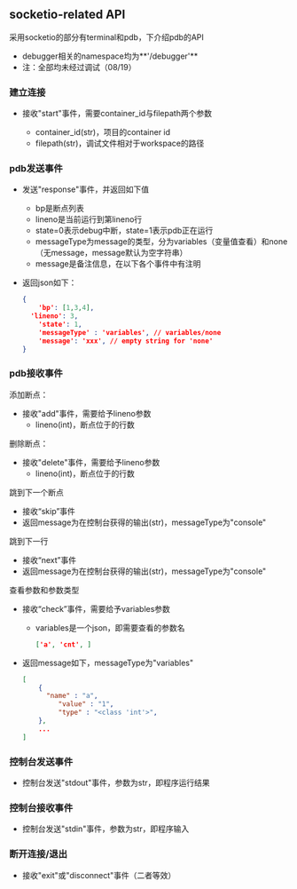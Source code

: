 ## socketio-related API

采用socketio的部分有terminal和pdb，下介绍pdb的API

* debugger相关的namespace均为**'/debugger'**
* 注：全部均未经过调试（08/19）



### 建立连接

* 接收"start"事件，需要container_id与filepath两个参数

  * container_id(str)，项目的container id
  * filepath(str)，调试文件相对于workspace的路径

  

### pdb发送事件

* 发送"response"事件，并返回如下值

  * bp是断点列表
  * lineno是当前运行到第lineno行
  * state=0表示debug中断，state=1表示pdb正在运行
  * messageType为message的类型，分为variables（变量值查看）和none（无message，message默认为空字符串）
  * message是备注信息，在以下各个事件中有注明

* 返回json如下：

  ```json
  {
      'bp': [1,3,4], 
   	'lineno': 3,
      'state': 1,
      'messageType' : 'variables', // variables/none
      'message': 'xxx', // empty string for 'none'
  }
  ```



### pdb接收事件

添加断点：

* 接收"add"事件，需要给予lineno参数
  * lineno(int)，断点位于的行数

删除断点：

* 接收"delete"事件，需要给予lineno参数
  * lineno(int)，断点位于的行数

跳到下一个断点

* 接收“skip”事件
* 返回message为在控制台获得的输出(str)，messageType为"console"

跳到下一行

* 接收“next”事件
* 返回message为在控制台获得的输出(str)，messageType为"console"

查看参数和参数类型

* 接收“check”事件，需要给予variables参数

  * variables是一个json，即需要查看的参数名

    ```json
    ['a', 'cnt', ]
    ```

* 返回message如下，messageType为"variables"

  ```json
  [
      {
   		"name" : "a",
           "value" : "1",
           "type" : "<class 'int'>",
      },
      ...
  ]
  ```



### 控制台发送事件

* 控制台发送"stdout"事件，参数为str，即程序运行结果



### 控制台接收事件

* 控制台发送"stdin"事件，参数为str，即程序输入



### 断开连接/退出

* 接收"exit"或"disconnect"事件（二者等效）

